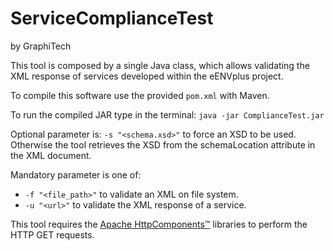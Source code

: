 # ServiceComplianceTest
by GraphiTech

This tool is composed by a single Java class, which allows validating the XML response of services developed within the eENVplus project.

To compile this software use the provided `pom.xml` with Maven.

To run the compiled JAR type in the terminal: `java -jar ComplianceTest.jar`

Optional parameter is: `-s "<schema.xsd>"` to force an XSD to be used.
Otherwise the tool retrieves the XSD from the schemaLocation attribute in the XML document.

Mandatory parameter is one of:

- `-f "<file_path>"` to validate an XML on file system.
- `-u "<url>"` to validate the XML response of a service.

This tool requires the [Apache HttpComponents™](https://hc.apache.org/) libraries to perform the HTTP GET requests.
